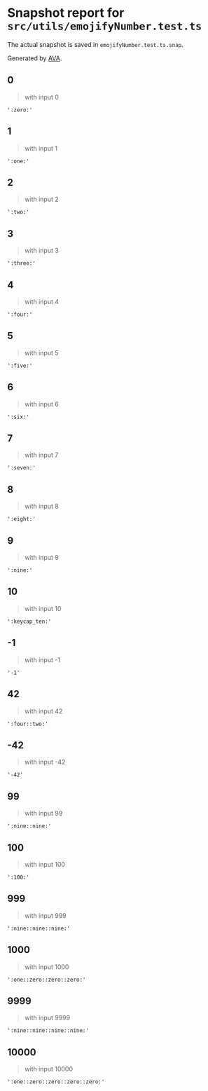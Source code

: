 # Snapshot report for `src/utils/emojifyNumber.test.ts`

The actual snapshot is saved in `emojifyNumber.test.ts.snap`.

Generated by [AVA](https://avajs.dev).

## 0

> with input 0

    ':zero:'

## 1

> with input 1

    ':one:'

## 2

> with input 2

    ':two:'

## 3

> with input 3

    ':three:'

## 4

> with input 4

    ':four:'

## 5

> with input 5

    ':five:'

## 6

> with input 6

    ':six:'

## 7

> with input 7

    ':seven:'

## 8

> with input 8

    ':eight:'

## 9

> with input 9

    ':nine:'

## 10

> with input 10

    ':keycap_ten:'

## -1

> with input -1

    '-1'

## 42

> with input 42

    ':four::two:'

## -42

> with input -42

    '-42'

## 99

> with input 99

    ':nine::nine:'

## 100

> with input 100

    ':100:'

## 999

> with input 999

    ':nine::nine::nine:'

## 1000

> with input 1000

    ':one::zero::zero::zero:'

## 9999

> with input 9999

    ':nine::nine::nine::nine:'

## 10000

> with input 10000

    ':one::zero::zero::zero::zero:'
